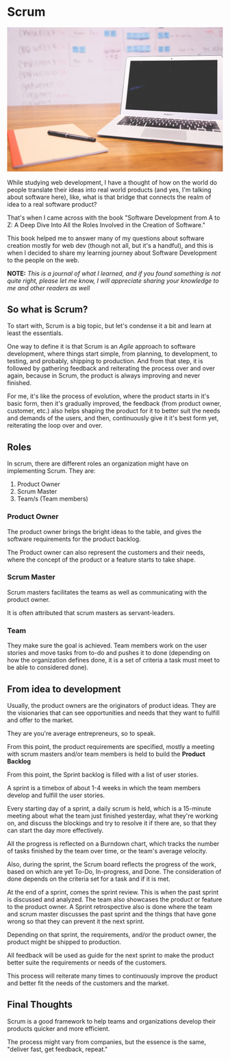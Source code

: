 # Scrum

![Scrum](../Images/1.jpg)

While studying web development, I have a thought of how on the world do people translate their ideas into real world products (and yes, I'm talking about software here), like, what is that bridge that connects the realm of idea to a real software product?

That's when I came across with the book "Software Development from A to Z: A Deep Dive Into All the Roles Involved in the Creation of Software."

This book helped me to answer many of my questions about software creation mostly for web dev (though not all, but it's a handful), and this is when I decided to share my learning journey about Software Development to the people on the web.

**NOTE:** *This is a journal of what I learned, and if you found something is not quite right, please let me know, I will appreciate sharing your knowledge to me and other readers as well*

## So what is Scrum?

To start with, Scrum is a big topic, but let's condense it a bit and learn at least the essentials.

One way to define it is that Scrum is an *Agile* approach to software development, where things start simple, from planning, to development, to testing, and probably, shipping to production. And from that step, it is followed by gathering feedback and reiterating the process over and over again, because in Scrum, the product is always improving and never finished.

For me, it's like the process of evolution, where the product starts in it's basic form, then it's gradually improved, the feedback (from product owner, customer, etc.) also helps shaping the product for it to better suit the needs and demands of the users, and then, continuously give it it's best form yet, reiterating the loop over and over.

## Roles

In scrum, there are different roles an organization might have on implementing Scrum. They are:

1. Product Owner
2. Scrum Master
3. Team/s (Team members)

### Product Owner

The product owner brings the bright ideas to the table, and gives the software requirements for the product backlog.

The Product owner can also represent the customers and their needs, where the concept of the product or a feature starts to take shape.

### Scrum Master

Scrum masters facilitates the teams as well as communicating with the product owner.

It is often attributed that scrum masters as servant-leaders.

### Team

They make sure the goal is achieved. Team members work on the user stories and move tasks from to-do and pushes it to done (depending on how the organization defines done, it is a set of criteria a task must meet to be able to considered done).

## From idea to development

Usually, the product owners are the originators of product ideas. They are the visionaries that can see opportunities and needs that they want to fulfill and offer to the market.

They are you're average entrepreneurs, so to speak.

From this point, the product requirements are specified, mostly a meeting with scrum masters and/or team members is held to build the **Product Backlog**

From this point, the Sprint backlog is filled with a list of user stories.

A sprint is a timebox of about 1-4 weeks in which the team members develop and fulfill the user stories.

Every starting day of a sprint, a daily scrum is held, which is a 15-minute meeting about what the team just finished yesterday, what they're working on, and discuss the blockings and try to resolve it if there are, so that they can start the day more effectively.

All the progress is reflected on a Burndown chart, which tracks the number of tasks finished by the team over time, or the team's average velocity.

Also, during the sprint, the Scrum board reflects the progress of the work, based on which are yet To-Do, In-progress, and Done. The consideration of done depends on the criteria set for a task and if it is met.

At the end of a sprint, comes the sprint review. This is when the past sprint is discussed and analyzed. The team also showcases the product or feature to the product owner. A Sprint retrospective also is done where the team and scrum master discusses the past sprint and the things that have gone wrong so that they can prevent it the next sprint.

Depending on that sprint, the requirements, and/or the product owner, the product might be shipped to production.

All feedback will be used as guide for the next sprint to make the product better suite the requirements or needs of the customers.

This process will reiterate many times to continuously improve the product and better fit the needs of the customers and the market.

## Final Thoughts

Scrum is a good framework to help teams and organizations develop their products quicker and more efficient.

The process might vary from companies, but the essence is the same, "deliver fast, get feedback, repeat."